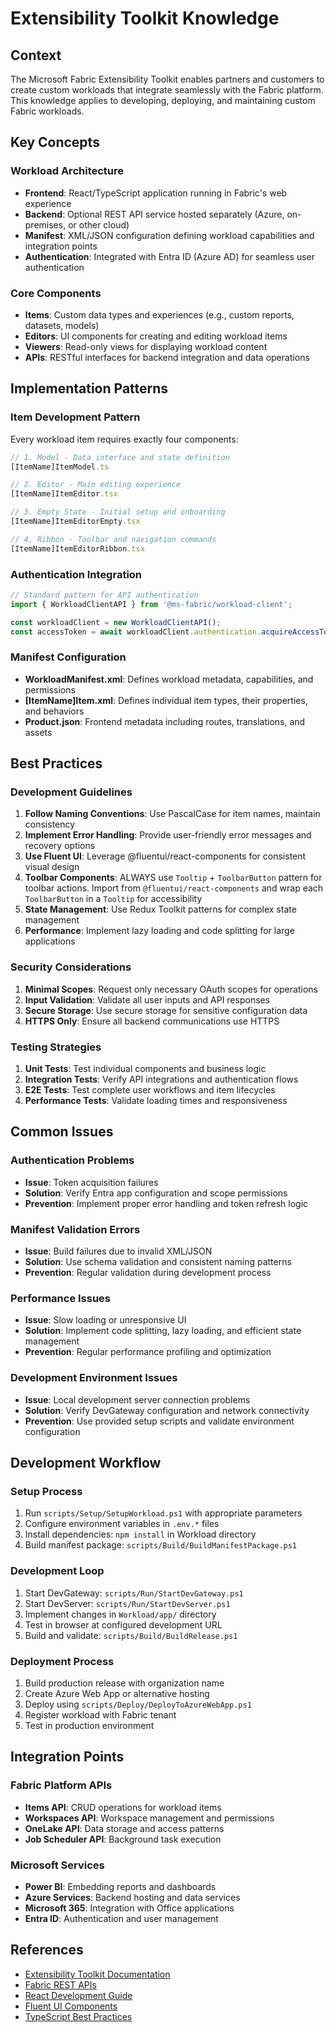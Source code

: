 # Extensibility Toolkit Knowledge

## Context

The Microsoft Fabric Extensibility Toolkit enables partners and customers to create custom workloads that integrate seamlessly with the Fabric platform. This knowledge applies to developing, deploying, and maintaining custom Fabric workloads.

## Key Concepts

### Workload Architecture
- **Frontend**: React/TypeScript application running in Fabric's web experience
- **Backend**: Optional REST API service hosted separately (Azure, on-premises, or other cloud)
- **Manifest**: XML/JSON configuration defining workload capabilities and integration points
- **Authentication**: Integrated with Entra ID (Azure AD) for seamless user authentication

### Core Components
- **Items**: Custom data types and experiences (e.g., custom reports, datasets, models)
- **Editors**: UI components for creating and editing workload items
- **Viewers**: Read-only views for displaying workload content
- **APIs**: RESTful interfaces for backend integration and data operations

## Implementation Patterns

### Item Development Pattern
Every workload item requires exactly four components:

```typescript
// 1. Model - Data interface and state definition
[ItemName]ItemModel.ts

// 2. Editor - Main editing experience
[ItemName]ItemEditor.tsx

// 3. Empty State - Initial setup and onboarding
[ItemName]ItemEditorEmpty.tsx

// 4. Ribbon - Toolbar and navigation commands
[ItemName]ItemEditorRibbon.tsx
```

### Authentication Integration
```typescript
// Standard pattern for API authentication
import { WorkloadClientAPI } from '@ms-fabric/workload-client';

const workloadClient = new WorkloadClientAPI();
const accessToken = await workloadClient.authentication.acquireAccessToken(scopes);
```

### Manifest Configuration
- **WorkloadManifest.xml**: Defines workload metadata, capabilities, and permissions
- **[ItemName]Item.xml**: Defines individual item types, their properties, and behaviors
- **Product.json**: Frontend metadata including routes, translations, and assets

## Best Practices

### Development Guidelines
1. **Follow Naming Conventions**: Use PascalCase for item names, maintain consistency
2. **Implement Error Handling**: Provide user-friendly error messages and recovery options
3. **Use Fluent UI**: Leverage @fluentui/react-components for consistent visual design
4. **Toolbar Components**: ALWAYS use `Tooltip` + `ToolbarButton` pattern for toolbar actions. Import from `@fluentui/react-components` and wrap each `ToolbarButton` in a `Tooltip` for accessibility
5. **State Management**: Use Redux Toolkit patterns for complex state management
6. **Performance**: Implement lazy loading and code splitting for large applications

### Security Considerations
1. **Minimal Scopes**: Request only necessary OAuth scopes for operations
2. **Input Validation**: Validate all user inputs and API responses
3. **Secure Storage**: Use secure storage for sensitive configuration data
4. **HTTPS Only**: Ensure all backend communications use HTTPS

### Testing Strategies
1. **Unit Tests**: Test individual components and business logic
2. **Integration Tests**: Verify API integrations and authentication flows
3. **E2E Tests**: Test complete user workflows and item lifecycles
4. **Performance Tests**: Validate loading times and responsiveness

## Common Issues

### Authentication Problems
- **Issue**: Token acquisition failures
- **Solution**: Verify Entra app configuration and scope permissions
- **Prevention**: Implement proper error handling and token refresh logic

### Manifest Validation Errors
- **Issue**: Build failures due to invalid XML/JSON
- **Solution**: Use schema validation and consistent naming patterns
- **Prevention**: Regular validation during development process

### Performance Issues
- **Issue**: Slow loading or unresponsive UI
- **Solution**: Implement code splitting, lazy loading, and efficient state management
- **Prevention**: Regular performance profiling and optimization

### Development Environment Issues
- **Issue**: Local development server connection problems
- **Solution**: Verify DevGateway configuration and network connectivity
- **Prevention**: Use provided setup scripts and validate environment configuration

## Development Workflow

### Setup Process
1. Run `scripts/Setup/SetupWorkload.ps1` with appropriate parameters
2. Configure environment variables in `.env.*` files
3. Install dependencies: `npm install` in Workload directory
4. Build manifest package: `scripts/Build/BuildManifestPackage.ps1`

### Development Loop
1. Start DevGateway: `scripts/Run/StartDevGateway.ps1`
2. Start DevServer: `scripts/Run/StartDevServer.ps1`
3. Implement changes in `Workload/app/` directory
4. Test in browser at configured development URL
5. Build and validate: `scripts/Build/BuildRelease.ps1`

### Deployment Process
1. Build production release with organization name
2. Create Azure Web App or alternative hosting
3. Deploy using `scripts/Deploy/DeployToAzureWebApp.ps1`
4. Register workload with Fabric tenant
5. Test in production environment

## Integration Points

### Fabric Platform APIs
- **Items API**: CRUD operations for workload items
- **Workspaces API**: Workspace management and permissions
- **OneLake API**: Data storage and access patterns
- **Job Scheduler API**: Background task execution

### Microsoft Services
- **Power BI**: Embedding reports and dashboards
- **Azure Services**: Backend hosting and data services
- **Microsoft 365**: Integration with Office applications
- **Entra ID**: Authentication and user management

## References

- [Extensibility Toolkit Documentation](https://learn.microsoft.com/en-us/fabric/workload-development-kit/)
- [Fabric REST APIs](https://learn.microsoft.com/en-us/rest/api/fabric/)
- [React Development Guide](https://reactjs.org/docs/getting-started.html)
- [Fluent UI Components](https://react.fluentui.dev/)
- [TypeScript Best Practices](https://www.typescriptlang.org/docs/)